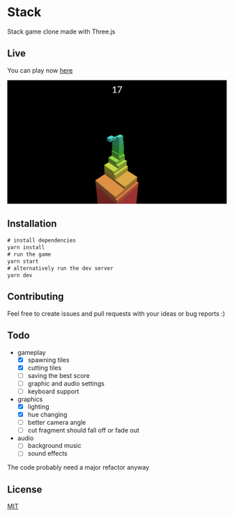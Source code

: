# Stack
Stack game clone made with Three.js

## Live
You can play now [here](https://konradlinkowski.github.io/Stack/)

![gameplay screenshot](./screenshots/screen.png)

## Installation
```
# install dependencies
yarn install
# run the game
yarn start
# alternatively run the dev server
yarn dev
```

## Contributing
Feel free to create issues and pull requests with your ideas or bug reports :)

## Todo
- gameplay
  - [x] spawning tiles
  - [x] cutting tiles
  - [ ] saving the best score
  - [ ] graphic and audio settings
  - [ ] keyboard support
- graphics
  - [x] lighting
  - [x] hue changing
  - [ ] better camera angle
  - [ ] cut fragment should fall off or fade out
- audio
  - [ ] background music
  - [ ] sound effects

The code probably need a major refactor anyway

## License
[MIT](./LICENSE)
